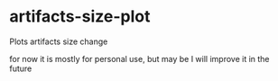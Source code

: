 # artifacts-size-plot
Plots artifacts size change

for now it is mostly for personal use, but may be I will improve it in the future
